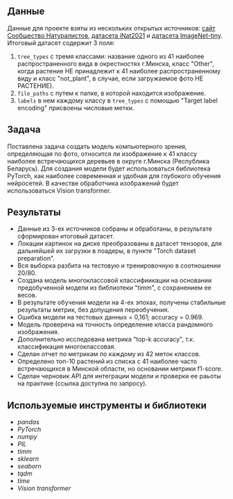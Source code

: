 ## Данные

Данные для проекте взяты из нескольких открытых источников: [сайт Сообщество Натуралистов](https://www.inaturalist.org/), [датасета iNat2021](https://paperswithcode.com/dataset/inat2021) и [датасета ImageNet-tiny](https://paperswithcode.com/dataset/tiny-imagenet). 
 Итоговый датасет содержит 3 поля:
1) `tree_types` с тремя классами: название одного из 41 наиболее распространенного вида в окрестностях г.Минска, класс "Other", когда растение НЕ принадлежит к 41 наиболее распространенному виду и класс "not_plant", в случае, если загружаемое фото НЕ РАСТЕНИЕ).
2) `file_paths` с путем к папке, в которой находится изображение.
3) `labels` в нем каждому классу в `tree_types` с помощью "Target label encoding" присвоены числовые метки.

## Задача
Поставлена задача создать модель компьютерного зрения, определяющая по фото, относится ли изображение к 41 классу наиболее встречающихся деревьев в округе г.Минска (Республика Беларусь). Для создания модели будет использоваться библиотека PyTorch, как наиболее современная и удобная для глубокого обучения нейросетей. В качестве обработчика изображений будет использоваться Vision transformer.

## Результаты
- Данные из 3-ех источников собраны и обработаны, в результате сформирован итоговый датасет.
- Локации картинок на диске преобразованы в датасет тензоров, для дальнейшей их загрузки в лоадеры, в пункте "Torch dataset preparation".
- Вся выборка разбита на тестовую и тренировочную в соотношении 20/80.
- Создана модель многоклассовой классифиикации на основании предобученной модели из библиотеки "timm", с сохранением ее весов.
- В результате обучения модели на 4-ех эпохах, получены стабильные результаты метрик, без допущения переобучения.
- Ошибка модели на тестовых данных = 0,161; accuracy = 0.969.
- Модель проверена на точность определение класса рандомного изображения.
- Дополнительно исследована метрика "top-k accuracy", т.к. классификация многоклассовая.
- Сделан отчет по метрикам по каждому из 42 меток классов.
- Определено топ-10 растений из списка с 41 наиболее часто встречающихся в Минской области, но основании метрики f1-score. 
- Сделан черновик API для интеграции модели и проверки ее раьоты на практике (ссылка доступна по запросу).

## Используемые инструменты и библиотеки
- *pandas*
- *PyTorch*
- *numpy*
- *PIL*
- *timm*
- *sklearn*
- *seaborn*
- *tqdm*
- *time*
- *Vision transformer*

